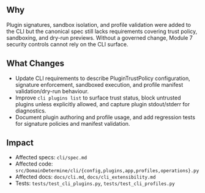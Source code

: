 ## Why
Plugin signatures, sandbox isolation, and profile validation were added to the CLI but the canonical spec still lacks requirements covering trust policy, sandboxing, and dry-run previews. Without a governed change, Module 7 security controls cannot rely on the CLI surface.

## What Changes
- Update CLI requirements to describe PluginTrustPolicy configuration, signature enforcement, sandboxed execution, and profile manifest validation/dry-run behaviour.
- Improve `cli plugins list` to surface trust status, block untrusted plugins unless explicitly allowed, and capture plugin stdout/stderr for diagnostics.
- Document plugin authoring and profile usage, and add regression tests for signature policies and manifest validation.

## Impact
- Affected specs: `cli/spec.md`
- Affected code: `src/DomainDetermine/cli/{config,plugins,app,profiles,operations}.py`
- Affected docs: `docs/cli.md`, `docs/cli_extensibility.md`
- Tests: `tests/test_cli_plugins.py`, `tests/test_cli_profiles.py`
